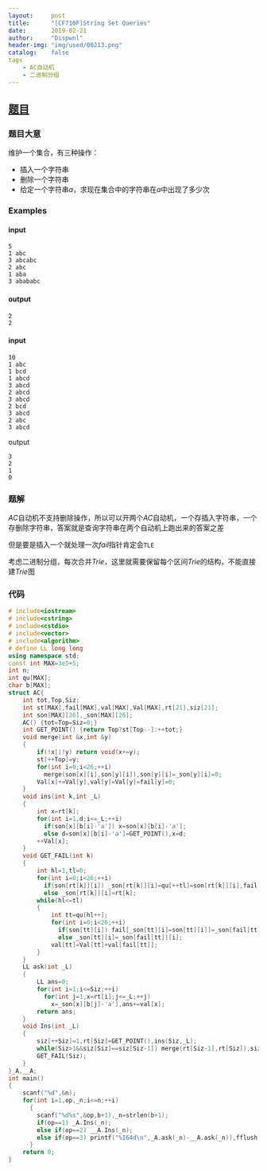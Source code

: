 ```yaml
---
layout:		post
title:		"[CF710F]String Set Queries"
date:		2019-02-21
author:		"Dispwnl"
header-img:	"img/used/00213.png"
catalog:	false
tags
    - AC自动机
    - 二进制分组
---
```


## [题目](http://codeforces.com/problemset/problem/710/F)

### 题目大意

维护一个集合，有三种操作：

- 插入一个字符串
- 删除一个字符串
- 给定一个字符串$a$，求现在集合中的字符串在$a$中出现了多少次

### Examples

#### input

```plain
5
1 abc
3 abcabc
2 abc
1 aba
3 abababc
```

#### output

```plain
2
2
```

#### input

```plain
10
1 abc
1 bcd
1 abcd
3 abcd
2 abcd
3 abcd
2 bcd
3 abcd
2 abc
3 abcd
```

output

```plain
3
2
1
0
```
### 题解

$AC$自动机不支持删除操作，所以可以开两个$AC$自动机，一个存插入字符串，一个存删除字符串，答案就是查询字符串在两个自动机上跑出来的答案之差

但是要是插入一个就处理一次$fail$指针肯定会<code>TLE</code>

考虑二进制分组，每次合并$Trie$，这里就需要保留每个区间$Trie$的结构，不能直接建$Trie$图

### 代码

```c++
# include<iostream>
# include<cstring>
# include<cstdio>
# include<vector>
# include<algorithm>
# define LL long long
using namespace std;
const int MAX=3e5+5;
int n;
int qu[MAX];
char b[MAX];
struct AC{
	int tot,Top,Siz;
	int st[MAX],fail[MAX],val[MAX],Val[MAX],rt[21],siz[21];
	int son[MAX][26],_son[MAX][26];
	AC() {tot=Top=Siz=0;}
	int GET_POINT() {return Top?st[Top--]:++tot;}
	void merge(int &x,int &y)
	{
		if(!x||!y) return void(x+=y);
		st[++Top]=y;
		for(int i=0;i<26;++i)
		  merge(son[x][i],son[y][i]),son[y][i]=_son[y][i]=0;
		Val[x]+=Val[y],val[y]=Val[y]=fail[y]=0;
	}
	void ins(int k,int _L)
	{
		int x=rt[k];
		for(int i=1,d;i<=_L;++i)
		  if(son[x][b[i]-'a']) x=son[x][b[i]-'a'];
		  else d=son[x][b[i]-'a']=GET_POINT(),x=d;
		++Val[x];
	}
	void GET_FAIL(int k)
	{
		int hl=1,tl=0;
		for(int i=0;i<26;++i)
		  if(son[rt[k]][i]) _son[rt[k]][i]=qu[++tl]=son[rt[k]][i],fail[son[rt[k]][i]]=rt[k];
		  else _son[rt[k]][i]=rt[k];
		while(hl<=tl)
		{
			int tt=qu[hl++];
			for(int i=0;i<26;++i)
			  if(son[tt][i]) fail[_son[tt][i]=son[tt][i]]=_son[fail[tt]][i],qu[++tl]=son[tt][i];
			  else _son[tt][i]=_son[fail[tt]][i];
			val[tt]=Val[tt]+val[fail[tt]]; 
		}
	}
	LL ask(int _L)
	{
		LL ans=0;
		for(int i=1;i<=Siz;++i)
		  for(int j=1,x=rt[i];j<=_L;++j)
			x=_son[x][b[j]-'a'],ans+=val[x];
		return ans;
	}
	void Ins(int _L)
	{
		siz[++Siz]=1,rt[Siz]=GET_POINT(),ins(Siz,_L);
		while(Siz>1&&siz[Siz]==siz[Siz-1]) merge(rt[Siz-1],rt[Siz]),siz[Siz-1]<<=1,--Siz;
		GET_FAIL(Siz);
	}
}_A,__A;
int main()
{
	scanf("%d",&n);
	for(int i=1,op,_n;i<=n;++i)
	  {
	  	scanf("%d%s",&op,b+1),_n=strlen(b+1);
	  	if(op==1) _A.Ins(_n);
	  	else if(op==2) __A.Ins(_n);
	  	else if(op==3) printf("%I64d\n",_A.ask(_n)-__A.ask(_n)),fflush(stdout);
	  }
	return 0;
}
```

